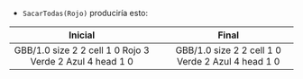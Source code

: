 * `SacarTodas(Rojo)` produciría esto:

<table class= "table" style="width:100%">
  <thead>
  <tr>
    <th style="text-align: center">Inicial</th>
    <th style="text-align: center"></th> 
    <th style="text-align: center">Final</th>
  </tr>
  </thead>
  <tbody>
  <tr>
    <td style="text-align: center">  
      <gs-board>
        GBB/1.0
        size 2 2
        cell 1 0 Rojo 3 Verde 2 Azul 4
        head 1 0
      </gs-board>
    </td>
    <td style="text-align: center"><i class="fa fa-arrow-right"></i></td> 
    <td style="text-align: center">
      <gs-board>
        GBB/1.0
        size 2 2
        cell 1 0 Verde 2 Azul 4
        head 1 0
      </gs-board>
    </td>
  </tr>
  <tbody>
</table>